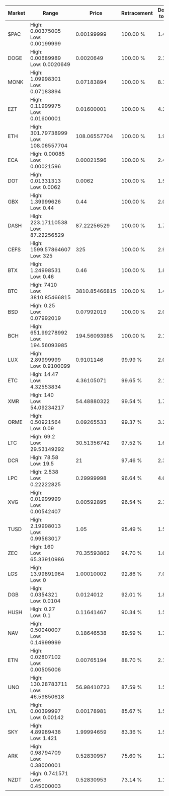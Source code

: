 | Market | Range | Price| Retracement | Doubles to 50% |
| --- | --- | --- | --- | --- |
| $PAC | High: 0.00375005<br />Low: 0.00199999 | 0.00199999 | 100.00 % | 1.44 |
| DOGE | High: 0.00689989<br />Low: 0.0020649 | 0.0020649 | 100.00 % | 2.17 |
| MONK | High: 1.09998301<br />Low: 0.07183894 | 0.07183894 | 100.00 % | 8.16 |
| EZT | High: 0.11999975<br />Low: 0.01600001 | 0.01600001 | 100.00 % | 4.25 |
| ETH | High: 301.79738999<br />Low: 108.06557704 | 108.06557704 | 100.00 % | 1.90 |
| ECA | High: 0.00085<br />Low: 0.00021596 | 0.00021596 | 100.00 % | 2.47 |
| DOT | High: 0.01331313<br />Low: 0.0062 | 0.0062 | 100.00 % | 1.57 |
| GBX | High: 1.39999626<br />Low: 0.44 | 0.44 | 100.00 % | 2.09 |
| DASH | High: 223.17110538<br />Low: 87.22256529 | 87.22256529 | 100.00 % | 1.78 |
| CEFS | High: 1599.57864607<br />Low: 325 | 325 | 100.00 % | 2.96 |
| BTX | High: 1.24998531<br />Low: 0.46 | 0.46 | 100.00 % | 1.86 |
| BTC | High: 7410<br />Low: 3810.85466815 | 3810.85466815 | 100.00 % | 1.47 |
| BSD | High: 0.25<br />Low: 0.07992019 | 0.07992019 | 100.00 % | 2.06 |
| BCH | High: 651.99278992<br />Low: 194.56093985 | 194.56093985 | 100.00 % | 2.18 |
| LUX | High: 2.89999999<br />Low: 0.9100099 | 0.9101146 | 99.99 % | 2.09 |
| ETC | High: 14.47<br />Low: 4.32553834 | 4.36105071 | 99.65 % | 2.15 |
| XMR | High: 140<br />Low: 54.09234217 | 54.48880322 | 99.54 % | 1.78 |
| ORME | High: 0.50921564<br />Low: 0.09 | 0.09265533 | 99.37 % | 3.23 |
| LTC | High: 69.2<br />Low: 29.53149292 | 30.51356742 | 97.52 % | 1.62 |
| DCR | High: 78.58<br />Low: 19.5 | 21 | 97.46 % | 2.34 |
| LPC | High: 2.538<br />Low: 0.22222825 | 0.29999998 | 96.64 % | 4.60 |
| XVG | High: 0.01999999<br />Low: 0.00542407 | 0.00592895 | 96.54 % | 2.14 |
| TUSD | High: 2.19998013<br />Low: 0.99563017 | 1.05 | 95.49 % | 1.52 |
| ZEC | High: 160<br />Low: 65.33910986 | 70.35593862 | 94.70 % | 1.60 |
| LGS | High: 13.99891964<br />Low: 0 | 1.00010002 | 92.86 % | 7.00 |
| DGB | High: 0.0354321<br />Low: 0.0104 | 0.0124012 | 92.01 % | 1.85 |
| HUSH | High: 0.27<br />Low: 0.1 | 0.11641467 | 90.34 % | 1.59 |
| NAV | High: 0.50040007<br />Low: 0.14999999 | 0.18646538 | 89.59 % | 1.74 |
| ETN | High: 0.02807102<br />Low: 0.00505006 | 0.00765194 | 88.70 % | 2.16 |
| UNO | High: 130.28783711<br />Low: 46.59850618 | 56.98410723 | 87.59 % | 1.55 |
| LYL | High: 0.00399997<br />Low: 0.00142 | 0.00178981 | 85.67 % | 1.51 |
| SKY | High: 4.89989438<br />Low: 1.421 | 1.99994659 | 83.36 % | 1.58 |
| ARK | High: 0.98794709<br />Low: 0.38000001 | 0.52830957 | 75.60 % | 1.29 |
| NZDT | High: 0.741571<br />Low: 0.45000003 | 0.52830953 | 73.14 % | 1.13 |
